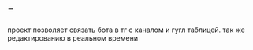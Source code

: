 # -
проект позволяет связать бота в тг с каналом и гугл таблицей. так же редактированию в реальном времени
